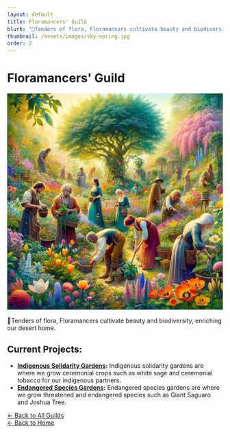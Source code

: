 ```yaml
---
layout: default
title: Floramancers' Guild
blurb: "🌱Tenders of flora, Floramancers cultivate beauty and biodiversity, enriching our desert home."
thumbnail: /assets/images/sky-spring.jpg
order: 2
---
```


# Floramancers' Guild

<img src="/assets/images/floramancers.jpg" alt="Floramancers" class="photo">

🌱Tenders of flora, Floramancers cultivate beauty and biodiversity, enriching our desert home.

## Current Projects:

- **[Indigenous Solidarity Gardens](/guilds/floramancers/indigenous-solidarity-gardens):** Indigenous solidarity gardens are where we grow ceremonial crops such as white sage and ceremonial tobacco for our indigenous partners.
- **[Endangered Species Gardens](/guilds/floramancers/endangered-species-gardens):** Endangered species gardens are where we grow threatened and endangered species such as Giant Saguaro and Joshua Tree.

[← Back to All Guilds](/guilds/)  
[← Back to Home](/)